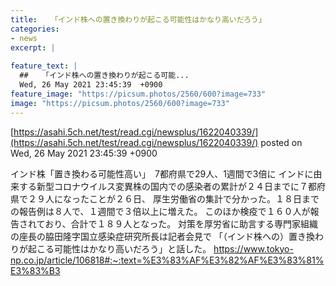 ```yaml
---
title:   「インド株への置き換わりが起こる可能性はかなり高いだろう」  
categories:
- news
excerpt: |
  
feature_text: |
  ##   「インド株への置き換わりが起こる可能...
  Wed, 26 May 2021 23:45:39  +0900
feature_image: "https://picsum.photos/2560/600?image=733"
image: "https://picsum.photos/2560/600?image=733"
---
```


[https://asahi.5ch.net/test/read.cgi/newsplus/1622040339/](https://asahi.5ch.net/test/read.cgi/newsplus/1622040339/)
posted on Wed, 26 May 2021 23:45:39  +0900

<!--more-->

インド株「置き換わる可能性高い」　7都府県で29人、1週間で3倍に インドに由来する新型コロナウイルス変異株の国内での感染者の累計が２４日までに７都府県で２９人になったことが２６日、 厚生労働省の集計で分かった。１８日までの報告例は８人で、１週間で３倍以上に増えた。 このほか検疫で１６０人が報告されており、合計で１８９人となった。 対策を厚労省に助言する専門家組織の座長の脇田隆字国立感染症研究所長は記者会見で 「（インド株への）置き換わりが起こる可能性はかなり高いだろう」と話した。 https://www.tokyo-np.co.jp/article/106818#:~:text=%E3%83%AF%E3%82%AF%E3%83%81%E3%83%B3
